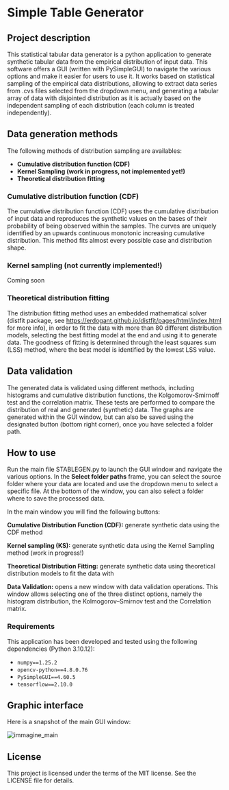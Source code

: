 # Simple Table Generator

## Project description
This statistical tabular data generator is a python application to generate synthetic tabular data from the empirical distribution of input data. This software offers a GUI (written with PySimpleGUI) to navigate the various options and make it easier for users to use it. It works based on statistical sampling of the empirical data distributions, allowing to extract data series from .cvs files selected from the dropdown menu, and generating a tabular array of data with disjointed distribution as it is actually based on the independent sampling of each distribution (each column is treated independently). 

## Data generation methods
The following methods of distribution sampling are availables:
- **Cumulative distribution function (CDF)**
- **Kernel Sampling (work in progress, not implemented yet!)**
- **Theoretical distribution fitting**

### Cumulative distribution function (CDF)
The cumulative distribution function (CDF) uses the cumulative distribution of input data and reproduces the synthetic values on the bases of their probability of being observed within the samples. The curves are uniquely identified by an upwards continuous monotonic increasing cumulative distribution. This method fits almost every possible case and distribution shape. 

### Kernel sampling (not currently implemented!)
Coming soon

### Theoretical distribution fitting 
The distribution fitting method uses an embedded mathematical solver (distfit package, see https://erdogant.github.io/distfit/pages/html/index.html for more info), in order to fit the data with more than 80 different distribution models, selecting the best fitting model at the end and using it to generate data. The goodness of fitting is determined through the least squares sum (LSS) method, where the best model is identified by the lowest LSS value.

## Data validation
The generated data is validated using different methods, including histograms and cumulative distribution functions, the Kolgomorov-Smirnoff test and the correlation matrix. These tests are performed to compare the distribution of real and generated (synthetic) data. The graphs are generated within the GUI window, but can also be saved using the designated button (bottom right corner), once you have selected a folder path.

## How to use
Run the main file STABLEGEN.py to launch the GUI window and navigate the various options. In the **Select folder paths** frame, you can select the source folder where your data are located and use the dropdown menu to select a specific file. At the bottom of the window, you can also select a folder where to save the processed data. 

In the main window you will find the following buttons:

**Cumulative Distribution Function (CDF):** generate synthetic data using the CDF method

**Kernel sampling (KS):** generate synthetic data using the Kernel Sampling method (work in progress!)

**Theoretical Distribution Fitting:** generate synthetic data using theoretical distribution models to fit the data with

**Data Validation:** opens a new window with data validation operations. This window allows selecting one of the three distinct options, namely the histogram distribution, the Kolmogorov–Smirnov test and the Correlation matrix. 

### Requirements
This application has been developed and tested using the following dependencies (Python 3.10.12):

- `numpy==1.25.2`
- `opencv-python==4.8.0.76`
- `PySimpleGUI==4.60.5`
- `tensorflow==2.10.0`

## Graphic interface
Here is a snapshot of the main GUI window:

![immagine_main](https://github.com/CTCycle/SimpleTableGenerator/assets/101833494/2c08724a-e05b-40ed-8822-78a4b7738d08)

## License
This project is licensed under the terms of the MIT license. See the LICENSE file for details.


